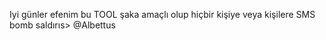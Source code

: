
Iyi günler efenim bu TOOL şaka amaçlı olup hiçbir kişiye veya kişilere SMS bomb saldırıs>
@Albettus
